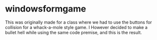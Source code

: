 # windowsformgame
This was originally made for a class where we had to use the buttons for collision for a whack-a-mole style game.
I However decided to make a bullet hell while using the same code premise, and this is the result.
